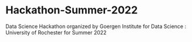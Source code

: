 # Hackathon-Summer-2022
Data Science Hackathon organized by Goergen Institute for Data Science : University of Rochester for Summer 2022
